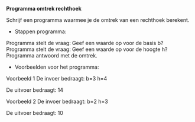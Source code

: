 **Programma omtrek rechthoek**

Schrijf een programma waarmee je de omtrek van een rechthoek berekent. 

* Stappen programma:

Programma stelt de vraag: Geef een waarde op voor de basis b?  
Programma stelt de vraag: Geef een waarde op voor de hoogte h? 
Programma antwoord met de omtrek.

* Voorbeelden voor het programma:

Voorbeeld 1 
De invoer bedraagt: b=3 h=4

De uitvoer bedraagt: 14 

Voorbeeld 2 
De invoer bedraagt: b=2 h=3

De uitvoer bedraagt: 10


